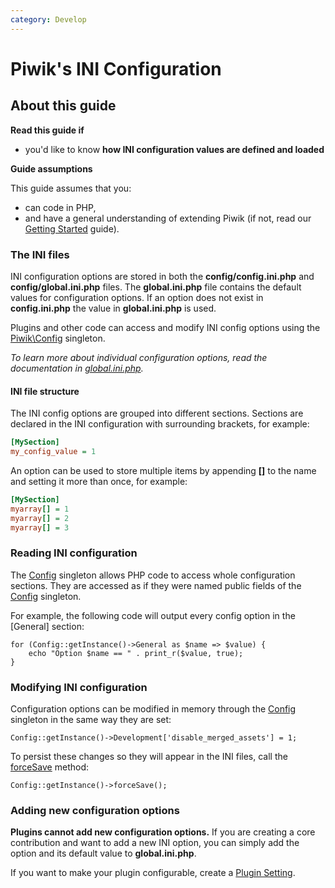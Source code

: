 ```yaml
---
category: Develop
---
```

# Piwik's INI Configuration

## About this guide

**Read this guide if**

* you'd like to know **how INI configuration values are defined and loaded**

**Guide assumptions**

This guide assumes that you:

* can code in PHP,
* and have a general understanding of extending Piwik (if not, read our [Getting Started](/guides/getting-started-part-1) guide).

### The INI files

INI configuration options are stored in both the **config/config.ini.php** and **config/global.ini.php** files. The **global.ini.php** file contains the default values for configuration options. If an option does not exist in **config.ini.php** the value in **global.ini.php** is used.

Plugins and other code can access and modify INI config options using the [Piwik\Config](/api-reference/Piwik/Config) singleton.

_To learn more about individual configuration options, read the documentation in [global.ini.php](#https://github.com/piwik/piwik/blob/master/config/global.ini.php)._

#### INI file structure

The INI config options are grouped into different sections. Sections are declared in the INI configuration with surrounding brackets, for example:

```ini
[MySection]
my_config_value = 1
```

An option can be used to store multiple items by appending **[]** to the name and setting it more than once, for example:

```ini
[MySection]
myarray[] = 1
myarray[] = 2
myarray[] = 3
```

### Reading INI configuration

The [Config](/api-reference/Piwik/Config) singleton allows PHP code to access whole configuration sections. They are accessed as if they were named public fields of the [Config](/api-reference/Piwik/Config) singleton. 

For example, the following code will output every config option in the [General] section:

    for (Config::getInstance()->General as $name => $value) {
        echo "Option $name == " . print_r($value, true);
    }

### Modifying INI configuration

Configuration options can be modified in memory through the [Config](/api-reference/Piwik/Config) singleton in the same way they are set:

    Config::getInstance()->Development['disable_merged_assets'] = 1;

To persist these changes so they will appear in the INI files, call the [forceSave](/api-reference/Piwik/Config#forcesave) method:

    Config::getInstance()->forceSave();

### Adding new configuration options

**Plugins cannot add new configuration options.** If you are creating a core contribution and want to add a new INI option, you can simply add the option and its default value to **global.ini.php**.

If you want to make your plugin configurable, create a [Plugin Setting](/guides/piwik-configuration#plugin-configuration).
